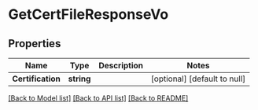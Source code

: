 # GetCertFileResponseVo

## Properties
Name | Type | Description | Notes
------------ | ------------- | ------------- | -------------
**Certification** | **string** |  | [optional] [default to null]

[[Back to Model list]](../README.md#documentation-for-models) [[Back to API list]](../README.md#documentation-for-api-endpoints) [[Back to README]](../README.md)


